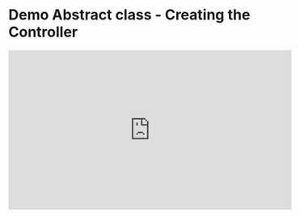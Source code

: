 ﻿# Demo Abstract class - Creating the Controller

<iframe width="560" height="315" src="https://www.youtube.com/embed/bUSmhP5SvMc?list=PL1DEQjXG2xnJWRyX6XqHOgPY9exyDLz8a" frameborder="0" allowfullscreen></iframe>

